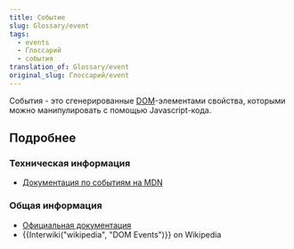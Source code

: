 ```yaml
---
title: Событие
slug: Glossary/event
tags:
  - events
  - Глоссарий
  - события
translation_of: Glossary/event
original_slug: Глоссарий/event
---
```

События - это сгенерированные [DOM](https://developer.mozilla.org/en-US/docs/Glossary/DOM)-элементами свойства, которыми можно манипулировать с помощью Javascript-кода.

## Подробнее

### Техническая информация

- [Документация по событиям на MDN](https://developer.mozilla.org/en-US/docs/Web/API/Event)

### Общая информация

- [Официальная документация](https://www.w3.org/TR/DOM-Level-2-Events/events.html)
- {{Interwiki("wikipedia", "DOM Events")}} on Wikipedia
